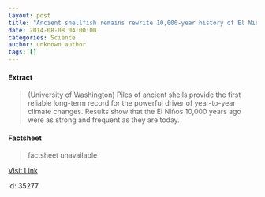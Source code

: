 ```yaml
---
layout: post
title: "Ancient shellfish remains rewrite 10,000-year history of El Nino cycles"
date: 2014-08-08 04:00:00
categories: Science
author: unknown author
tags: []
---
```



#### Extract
>(University of Washington) Piles of ancient shells provide the first reliable long-term record for the powerful driver of year-to-year climate changes. Results show that the El Niños 10,000 years ago were as strong and frequent as they are today.

#### Factsheet
>factsheet unavailable

[Visit Link](http://www.eurekalert.org/pub_releases/2014-08/uow-asr080814.php)

id:   35277
